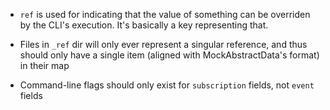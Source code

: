 - `ref` is used for indicating that the value of something can be overriden by the CLI's execution. It's basically a key representing that.

- Files in `_ref` dir will only ever represent a singular reference, and thus should only have a single item (aligned with MockAbstractData's format) in their map

- Command-line flags should only exist for `subscription` fields, not `event` fields